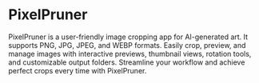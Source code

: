 # PixelPruner
PixelPruner is a user-friendly image cropping app for AI-generated art. It supports PNG, JPG, JPEG, and WEBP formats. Easily crop, preview, and manage images with interactive previews, thumbnail views, rotation tools, and customizable output folders. Streamline your workflow and achieve perfect crops every time with PixelPruner.
